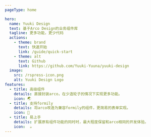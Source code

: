 ```yaml
---
pageType: home

hero:
  name: Yuuki Design
  text: 基于Arco Design的业务组件库
  tagline: 更多功能，更少代码
  actions:
    - theme: brand
      text: 快速开始
      link: /guide/quick-start
    - theme: alt
      text: Github
      link: https://github.com/Yuuki-Yuuna/yuuki-design
  image:
    src: /rspress-icon.png
    alt: Yuuki Design Logo
features:
  - title: 高级组件
    details: 直接封装arco，在少造轮子的情况下实现更多功能。
    icon: 🌏
  - title: 支持formily
    details: 将arco改造为兼容formily的组件，更简易的表单实现。
    icon: 🍻
  - title: 易上手
    details: 扩展原有组件功能的同时时，最大程度保留和arco相同的开发体验。
    icon:  ☕
---
```

